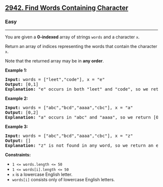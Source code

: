 ### <h2><a href="https://leetcode.com/problems/find-words-containing-character/">2942. Find Words Containing Character</a></h2>  
<h3>Easy</h3>  
<hr>  
<div>  
<p>You are given a <strong>0-indexed</strong> array of strings <code>words</code> and a character <code>x</code>.</p>  

<p>Return an array of indices representing the words that contain the character <code>x</code>.</p>  

<p>Note that the returned array may be in <strong>any order</strong>.</p>  

<p><strong>Example 1:</strong></p>  
<pre>
<strong>Input:</strong> words = ["leet","code"], x = "e"  
<strong>Output:</strong> [0,1]  
<strong>Explanation:</strong> "e" occurs in both "leet" and "code", so we return [0, 1].
</pre>  

<p><strong>Example 2:</strong></p>  
<pre>
<strong>Input:</strong> words = ["abc","bcd","aaaa","cbc"], x = "a"  
<strong>Output:</strong> [0,2]  
<strong>Explanation:</strong> "a" occurs in "abc" and "aaaa", so we return [0, 2].
</pre>  

<p><strong>Example 3:</strong></p>  
<pre>
<strong>Input:</strong> words = ["abc","bcd","aaaa","cbc"], x = "z"  
<strong>Output:</strong> []  
<strong>Explanation:</strong> "z" is not found in any word, so we return an empty array.
</pre>  

<p><strong>Constraints:</strong></p>  
<ul>  
  <li><code>1 <= words.length <= 50</code></li>  
  <li><code>1 <= words[i].length <= 50</code></li>  
  <li><code>x</code> is a lowercase English letter.</li>  
  <li><code>words[i]</code> consists only of lowercase English letters.</li>  
</ul>  
</div>
